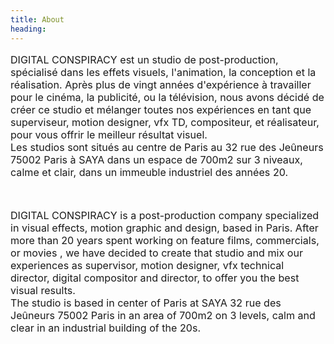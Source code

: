 ```yaml
---
title: About
heading:
---
```


<div>
<p style="font-size:1.15em">DIGITAL CONSPIRACY est un studio de post-production, spécialisé dans les effets visuels, l'animation, la conception et la réalisation. Après plus de vingt années d'expérience à travailler pour le cinéma, la publicité, ou la télévision, nous avons décidé de créer ce studio et mélanger toutes nos expériences en tant que superviseur, motion designer, vfx TD, compositeur, et réalisateur, pour vous offrir le meilleur résultat visuel.
</br>
Les studios sont situés au centre de Paris au 32 rue des Jeûneurs 75002 Paris à SAYA dans un espace de 700m2 sur 3 niveaux, calme et clair, dans un immeuble industriel des années 20.
</p></br>
<p style="font-size:1.15em">DIGITAL CONSPIRACY is a post-production company specialized in visual effects, motion graphic and design, based in Paris. After more than 20 years spent working on feature films, commercials, or movies , we have decided to create that studio and mix our experiences as supervisor, motion designer, vfx technical director, digital compositor and director, to offer you the best visual results.
</br>
The studio is based in center of Paris at SAYA 32 rue des Jeûneurs 75002 Paris in an area of 700m2 on 3 levels, calm and clear in an industrial building of the 20s.
</p>
</div>
